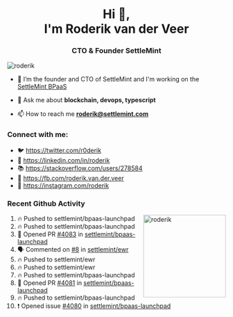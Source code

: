 <h1 align="center">Hi 👋,<br/> I'm Roderik van der Veer</h1>
<h3 align="center">CTO & Founder SettleMint</h3>

<p align="left"> <img src="https://komarev.com/ghpvc/?username=roderik" alt="roderik" /> </p>

- 🔭 I’m the founder and CTO of SettleMint and I'm working on the [SettleMint BPaaS](https://settlemint.com)

- 💬 Ask me about **blockchain, devops, typescript**

- 📫 How to reach me **roderik@settlemint.com**



### Connect with me:

- 🐦 https://twitter.com/r0derik
- 🏢 https://linkedin.com/in/roderik
- 📚 https://stackoverflow.com/users/278584
- 🙊 https://fb.com/roderik.van.der.veer
- 📸 https://instagram.com/roderik

### Recent Github Activity
<img src="https://github-readme-stats.vercel.app/api?username=roderik&show_icons=true&count_private=true" alt="roderik" align="right" height="190" />

<!--START_SECTION:activity-->
1. 🔥 Pushed to settlemint/bpaas-launchpad
2. 🔥 Pushed to settlemint/bpaas-launchpad
3. 💪 Opened PR [#4083](https://github.com/settlemint/bpaas-launchpad/pull/4083) in [settlemint/bpaas-launchpad](https://github.com/settlemint/bpaas-launchpad)
4. 🗣 Commented on [#8](https://github.com/settlemint/ewr/issues/8) in [settlemint/ewr](https://github.com/settlemint/ewr)
5. 🔥 Pushed to settlemint/ewr
6. 🔥 Pushed to settlemint/ewr
7. 🔥 Pushed to settlemint/bpaas-launchpad
8. 💪 Opened PR [#4081](https://github.com/settlemint/bpaas-launchpad/pull/4081) in [settlemint/bpaas-launchpad](https://github.com/settlemint/bpaas-launchpad)
9. 🔥 Pushed to settlemint/bpaas-launchpad
10. ❗️ Opened issue [#4080](https://github.com/settlemint/bpaas-launchpad/issues/4080) in [settlemint/bpaas-launchpad](https://github.com/settlemint/bpaas-launchpad)
<!--END_SECTION:activity-->